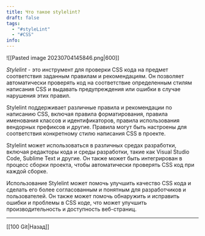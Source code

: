 ```yaml
---
title: Что такое stylelint?
draft: false
tags:
  - "#styleLint"
  - "#CSS"
info:
---
```

![[Pasted image 20230704145846.png|600]]

_Stylelint_ - это инструмент для проверки CSS кода на предмет соответствия заданным правилам и рекомендациям. Он позволяет автоматически проверять код на соответствие определенным стилям написания CSS и выдавать предупреждения или ошибки в случае нарушения этих правил.

Stylelint поддерживает различные правила и рекомендации по написанию CSS, включая правила форматирования, правила именования классов и идентификаторов, правила использования вендорных префиксов и другие. Правила могут быть настроены для соответствия конкретному стилю написания CSS в проекте.

Stylelint может использоваться в различных средах разработки, включая редакторы кода и среды разработки, такие как Visual Studio Code, Sublime Text и другие. Он также может быть интегрирован в процесс сборки проекта, чтобы автоматически проверять CSS код при каждой сборке.

Использование Stylelint может помочь улучшить качество CSS кода и сделать его более согласованным и понятным для разработчиков и пользователей. Он также может помочь обнаружить и исправить ошибки и проблемы в CSS коде, что может улучшить производительность и доступность веб-страниц.

---

[[100 Git|Назад]]
